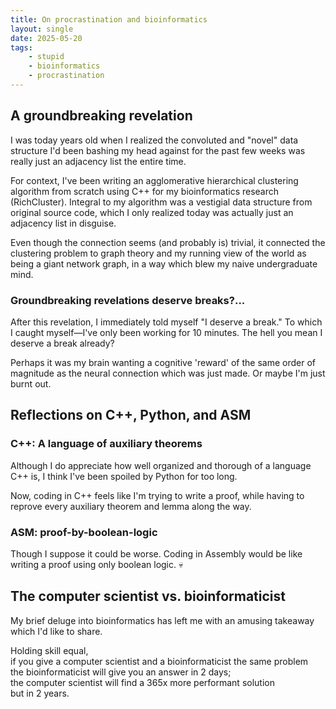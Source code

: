 ```yaml
---
title: On procrastination and bioinformatics
layout: single
date: 2025-05-20
tags:
    - stupid
    - bioinformatics
    - procrastination
---
```

## A groundbreaking revelation
I was today years old when I realized the convoluted and "novel" data structure I'd been bashing my head against for the past few weeks was really just an adjacency list the entire time.

For context, I've been writing an agglomerative hierarchical clustering algorithm from scratch using C++ for my bioinformatics research (RichCluster). Integral to my algorithm was a vestigial data structure from original source code, which I only realized today was actually just an adjacency list in disguise.

Even though the connection seems (and probably is) trivial, it connected the clustering problem to graph theory and my running view of the world as being a giant network graph, in a way which blew my naive undergraduate mind.

### Groundbreaking revelations deserve breaks?...
After this revelation, I immediately told myself "I deserve a break."
To which I caught myself—I've only been working for 10 minutes. The hell you mean I deserve a break already?

Perhaps it was my brain wanting a cognitive 'reward' of the same order of magnitude as the neural connection which was just made. Or maybe I'm just burnt out.

## Reflections on C++, Python, and ASM
### C++: A language of auxiliary theorems
Although I do appreciate how well organized and thorough of a language C++ is, I think I've been spoiled by Python for too long. 

Now, coding in C++ feels like I'm trying to write a proof, while having to reprove every auxiliary theorem and lemma along the way.

### ASM: proof-by-boolean-logic
Though I suppose it could be worse. Coding in Assembly would be like writing a proof using only boolean logic. 💀

## The computer scientist vs. bioinformaticist
My brief deluge into bioinformatics has left me with an amusing takeaway which I'd like to share.

Holding skill equal, \
if you give a computer scientist and a bioinformaticist the same problem\
the bioinformaticist will give you an answer in 2 days;\
the computer scientist will find a 365x more performant solution\
but in 2 years.
